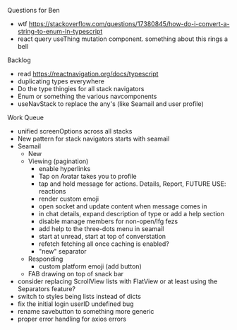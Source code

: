 Questions for Ben
* wtf https://stackoverflow.com/questions/17380845/how-do-i-convert-a-string-to-enum-in-typescript
* react query useThing mutation component. something about this rings a bell

Backlog
* read https://reactnavigation.org/docs/typescript
* duplicating types everywhere
* Do the type thingies for all stack navigators
* Enum or something the various navcomponents
* useNavStack to replace the any's (like Seamail and user profile)

Work Queue
* unified screenOptions across all stacks
* New pattern for stack navigators starts with seamail
* Seamail
  * New
  * Viewing (pagination)
    * enable hyperlinks
    * Tap on Avatar takes you to profile
    * tap and hold message for actions. Details, Report, FUTURE USE: reactions
    * render custom emoji
    * open socket and update content when message comes in
    * in chat details, expand description of type or add a help section
    * disable manage members for non-open/lfg fezs
    * add help to the three-dots menu in seamail
    * start at unread, start at top of converstation
    * refetch fetching all once caching is enabled?
    * "new" separator
  * Responding
    * custom platform emoji (add button)
  * FAB drawing on top of snack bar
* consider replacing ScrollView lists with FlatView or at least using the Separators feature?
* switch to styles being lists instead of dicts
* fix the initial login userID undefined bug
* rename savebutton to something more generic
* proper error handling for axios errors
